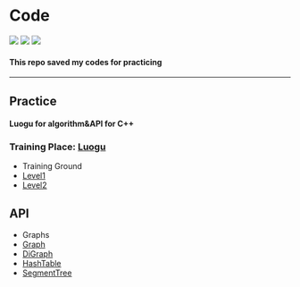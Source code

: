# Code
![](https://img.shields.io/badge/Update-10/23/19-blueviolet) ![](https://img.shields.io/badge/Language-C%2B%2B-blueviolet) ![](https://img.shields.io/badge/Compiler-G%2B%2B7.4.0-blueviolet)

#### This repo saved my codes for practicing

***

## Practice

#### Luogu for algorithm&API for C++

### Training Place: [Luogu](https://www.luogu.org "Luogu")
* Training Ground
* [Level1](https://github.com/EndermanEM/Code/tree/master/Practice-luogu/1 "Training Ground #1")
* [Level2](https://github.com/EndermanEM/Code/tree/master/Practice-luogu/2 "Training Ground #2")

## API
* Graphs
* [Graph](https://github.com/EndermanEM/Code/tree/master/API/Graph "Graph")
* [DiGraph](https://github.com/EndermanEM/Code/tree/master/API/DiGraph "DiGraph")
* [HashTable](https://github.com/EndermanEM/Code/tree/master/API/HashTable "HashTable")
* [SegmentTree](https://github.com/EndermanEM/Code/tree/master/API/SegmentTree "SegmentTree")
